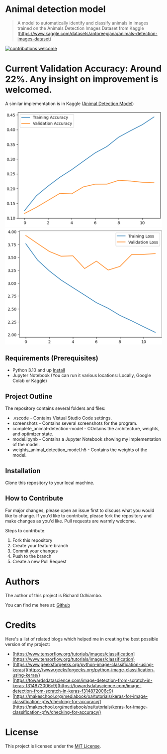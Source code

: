# Animal detection model
> A model to automatically identify and classify animals in images trained on the Animals Detection Images Dataset from Kaggle (https://www.kaggle.com/datasets/antoreepjana/animals-detection-images-dataset)

[![contributions welcome](https://img.shields.io/badge/contributions-welcome-brightgreen.svg?style=flat)](https://github.com/dwyl/esta/issues)

# Current Validation Accuracy: Around 22%. Any insight on improvement is welcomed.

A similar implementation is in Kaggle ([Animal Detection Model](https://www.kaggle.com/code/richardodhiambo/animal-detection-model))

![Accuracy Graph](screenshots/accuracy.png)
![Loss Graph](screenshots/loss.png)


## Requirements  (Prerequisites)
* Python 3.10 and up [Install](https://www.python.org/downloads/)
* Jupyter Notebook (You can run it various locations: Locally, Google Colab or Kaggle)

## Project Outline
The repository contains several folders and files:
* .vscode - Contains Vistual Studio Code settings.
* screenshots - Contains several screenshots for the program.
* complete_animal-detection-model - COntains the architecture, weights, and optimizer state.
* model.ipynb - Contains a Jupyter Notebook showing my implementation of the model.
* weights_animal_detection_model.h5 - Contains the weights of the model.

## Installation
Clone this repository to your local machine.

## How to Contribute

For major changes, please open an issue first to discuss what you would like to change. If you'd like to contribute, please fork the repository and make changes as you'd like. Pull requests are warmly welcome.

Steps to contribute:
1. Fork this repository
2. Create your feature branch
3. Commit your changes
4. Push to the branch
5. Create a new Pull Request

# Authors

The author of this project is Richard Odhiambo.

 You can find me here at:
[Github](https://github.com/o-richard)

# Credits

Here's a list of related blogs which helped me in creating the best possible version of my project:
* [https://www.tensorflow.org/tutorials/images/classification](https://www.tensorflow.org/tutorials/images/classification)
* [https://www.geeksforgeeks.org/python-image-classification-using-keras/](https://www.geeksforgeeks.org/python-image-classification-using-keras/)
* [https://towardsdatascience.com/image-detection-from-scratch-in-keras-f314872006c9](https://towardsdatascience.com/image-detection-from-scratch-in-keras-f314872006c9)
* [https://makeschool.org/mediabook/oa/tutorials/keras-for-image-classification-pfw/checking-for-accuracy/](https://makeschool.org/mediabook/oa/tutorials/keras-for-image-classification-pfw/checking-for-accuracy/)

# License

This project is licensed under the [MIT License](LICENSE).
